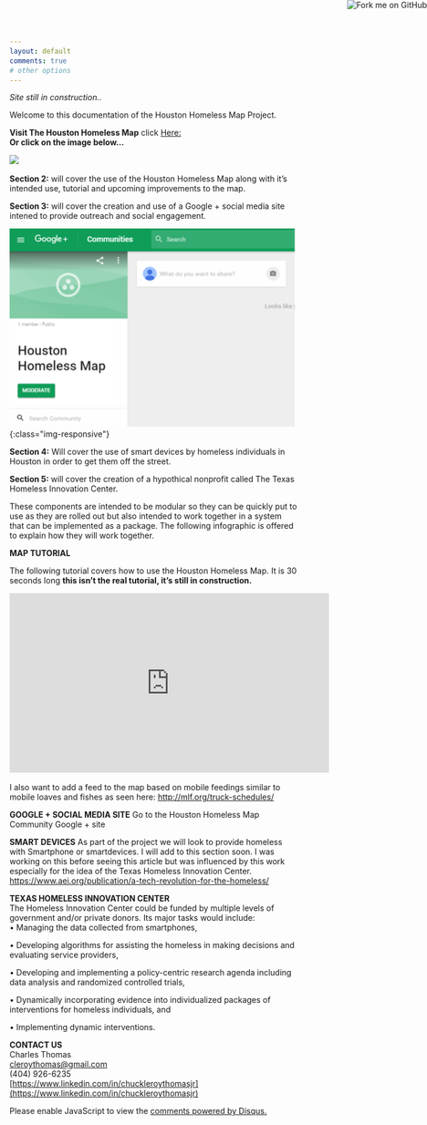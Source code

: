 ```yaml
---
layout: default
comments: true
# other options
---
```

<a href="https://github.com/you"><img style="position: absolute; top: 0; right: 0; border: 0;" src="https://camo.githubusercontent.com/e7bbb0521b397edbd5fe43e7f760759336b5e05f/68747470733a2f2f73332e616d617a6f6e6177732e636f6d2f6769746875622f726962626f6e732f666f726b6d655f72696768745f677265656e5f3030373230302e706e67" alt="Fork me on GitHub" data-canonical-src="https://s3.amazonaws.com/github/ribbons/forkme_right_green_007200.png"></a>
*Site still in construction..*

Welcome to this documentation of the Houston Homeless Map Project.

**Visit The Houston Homeless Map** click [Here:](http://arcg.is/2gTY9wt)<br>
**Or click on the image below…**

<a href="http://arcg.is/2gTY9wt">
   <img src="GeorgeCastillio.github.io/img/mappiuc.png">
</a>


**Section 2:** will cover the use of the Houston Homeless Map along with it’s intended use, tutorial and upcoming improvements to the map.<br>

**Section 3:** will cover the creation and use of a Google + social media site intened to provide outreach and social engagement.


![mapimage](/img/hhm_googleplus.png){:class="img-responsive"}

**Section 4:** Will cover the use of smart devices by homeless individuals in Houston in order to get them off the street.

**Section 5:** will cover the creation of a hypothical nonprofit called The Texas Homeless Innovation Center.

These components are intended to be modular so they can be quickly put to use as they are rolled out but also intended to work together in a system that can be implemented as a package. The following infographic is offered to explain how they will work together.

**MAP TUTORIAL**

The following tutorial covers how to use the Houston Homeless Map. It is 30 seconds long **this isn’t the real tutorial, it’s still in construction.**

<iframe width="560" height="315" src="https://www.youtube.com/embed/N-5FCICaMyM" frameborder="0" allowfullscreen></iframe>

I also want to add a feed to the map based on mobile feedings similar to mobile loaves and fishes as seen here: http://mlf.org/truck-schedules/ 

**GOOGLE + SOCIAL MEDIA SITE**
Go to the Houston Homeless Map Community Google + site 

**SMART DEVICES**
As part of the project we will look to provide homeless with Smartphone or smartdevices.
I will add to this section soon. I was working on this before seeing this article but was influenced by this work especially for the idea of the Texas Homeless Innovation Center. https://www.aei.org/publication/a-tech-revolution-for-the-homeless/

**TEXAS HOMELESS INNOVATION CENTER**<br>
The Homeless Innovation Center could be funded by multiple levels of government and/or private donors. Its major tasks would include:<br>
• Managing the data collected from smartphones,<br>

• Developing algorithms for assisting the homeless in making decisions and evaluating service providers,<br>

• Developing and implementing a policy-centric research agenda including data analysis and randomized controlled trials,<br>

• Dynamically incorporating evidence into individualized packages of interventions for homeless individuals, and<br>

• Implementing dynamic interventions.<br>

**CONTACT US**<br>
Charles Thomas<br>
cleroythomas@gmail.com<br>
(404) 926-6235<br>
[https://www.linkedin.com/in/chuckleroythomasjr](https://www.linkedin.com/in/chuckleroythomasjr)<br>

<div id="disqus_thread"></div>
<script>

/**
*  RECOMMENDED CONFIGURATION VARIABLES: EDIT AND UNCOMMENT THE SECTION BELOW TO INSERT DYNAMIC VALUES FROM YOUR PLATFORM OR CMS.
*  LEARN WHY DEFINING THESE VARIABLES IS IMPORTANT: https://disqus.com/admin/universalcode/#configuration-variables*/
/*
var disqus_config = function () {
this.page.url = PAGE_URL;  // Replace PAGE_URL with your page's canonical URL variable
this.page.identifier = PAGE_IDENTIFIER; // Replace PAGE_IDENTIFIER with your page's unique identifier variable
};
*/
(function() { // DON'T EDIT BELOW THIS LINE
var d = document, s = d.createElement('script');
s.src = '//houstonhomelessmap.disqus.com/embed.js';
s.setAttribute('data-timestamp', +new Date());
(d.head || d.body).appendChild(s);
})();
</script>
<noscript>Please enable JavaScript to view the <a href="https://disqus.com/?ref_noscript">comments powered by Disqus.</a></noscript>
                                

